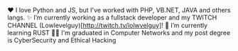 ❤️ I love Python and JS, but I've worked with PHP, VB.NET, JAVA and others langs. 
✨ I’m currently working as a fullstack developer and my TWITCH CHANNEL (Lowlevelguy)[http://twitch.tv/lolwvelguy]!
💬 I’m currently learning RUST 
🧑‍🎓 I'm graduated in Computer Networks and my post degree is CyberSecurity and Ethical Hacking 
